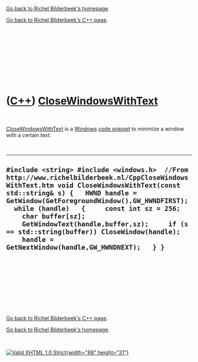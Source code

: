 [Go back to Richel Bilderbeek's homepage](index.htm).

[Go back to Richel Bilderbeek's C++ page](Cpp.htm).

 

 

 

 

 

([C++](Cpp.htm)) [CloseWindowsWithText](CppCloseWindowsWithText.htm)
====================================================================

 

[CloseWindowsWithText](CppCloseWindowsWithText.htm) is a
[Windows](CppWindows.htm) [code snippet](CppCodeSnippets.htm) to
minimize a window with a certain text.

 

  ----------------------------------------------------------------------------------------------------------------------------------------------------------------------------------------------------------------------------------------------------------------------------------------------------------------------------------------------------------------------------------------------------------------------------------------------------
  ` #include <string> #include <windows.h>  //From http://www.richelbilderbeek.nl/CppCloseWindowsWithText.htm void CloseWindowsWithText(const std::string& s) {   HWND handle = GetWindow(GetForegroundWindow(),GW_HWNDFIRST);   while (handle)   {     const int sz = 256;     char buffer[sz];     GetWindowText(handle,buffer,sz);     if (s == std::string(buffer)) CloseWindow(handle);     handle = GetNextWindow(handle,GW_HWNDNEXT);   } } `
  ----------------------------------------------------------------------------------------------------------------------------------------------------------------------------------------------------------------------------------------------------------------------------------------------------------------------------------------------------------------------------------------------------------------------------------------------------

 

 

 

 

 

[Go back to Richel Bilderbeek's C++ page](Cpp.htm).

[Go back to Richel Bilderbeek's homepage](index.htm).

 

[![Valid XHTML 1.0 Strict](valid-xhtml10.png){width="88"
height="31"}](http://validator.w3.org/check?uri=referer)
